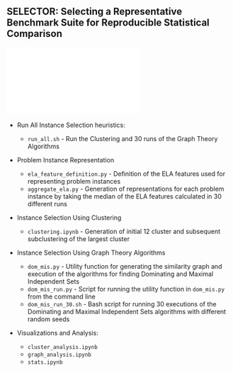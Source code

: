 ## SELECTOR: Selecting a Representative Benchmark Suite for Reproducible Statistical Comparison

![SELECTOR methodology pipeline](visualizations/selector_pipeline.pdf)

- Run All Instance Selection heuristics:
  - `run_all.sh` - Run the Clustering and 30 runs of the Graph Theory Algorithms

- Problem Instance Representation 
  - `ela_feature_definition.py` - Definition of the ELA features used for representing problem instances
  - `aggregate_ela.py` - Generation of representations for each problem instance by taking the median of the ELA features calculated in 30 different runs
  
- Instance Selection Using Clustering
  - `clustering.ipynb` - Generation of initial 12 cluster and subsequent subclustering of the largest cluster
  
- Instance Selection Using Graph Theory Algorithms
  - `dom_mis.py` - Utility function for generating the similarity graph and execution of the algorithms for finding Dominating and Maximal Independent Sets
  - `dom_mis_run.py` - Script for running the utility function in `dom_mis.py` from the command line
  - `dom_mis_run_30.sh` - Bash script for running 30 executions of the Dominating and Maximal Independent Sets algorithms with different random seeds
  
- Visualizations and Analysis:
  - `cluster_analysis.ipynb`
  - `graph_analysis.ipynb`
  - `stats.ipynb`
